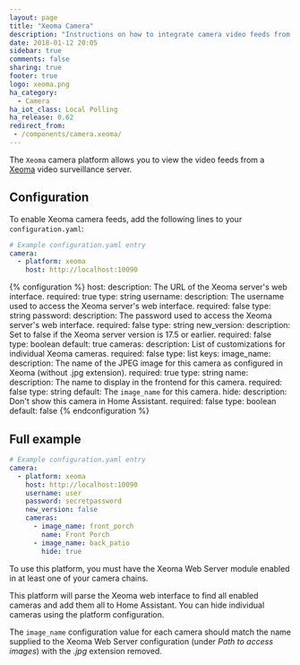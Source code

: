 ```yaml
---
layout: page
title: "Xeoma Camera"
description: "Instructions on how to integrate camera video feeds from a Xeoma server in Home Assistant"
date: 2018-01-12 20:05
sidebar: true
comments: false
sharing: true
footer: true
logo: xeoma.png
ha_category:
  - Camera
ha_iot_class: Local Polling
ha_release: 0.62
redirect_from:
 - /components/camera.xeoma/
---
```


The `Xeoma` camera platform allows you to view the video feeds from a [Xeoma](http://felenasoft.com/xeoma) video surveillance server.

## Configuration

To enable Xeoma camera feeds, add the following lines to your `configuration.yaml`:

```yaml
# Example configuration.yaml entry
camera:
  - platform: xeoma
    host: http://localhost:10090
```

{% configuration %}
host:
  description: The URL of the Xeoma server's web interface.
  required: true
  type: string
username:
  description: The username used to access the Xeoma server's web interface.
  required: false
  type: string
password:
  description: The password used to access the Xeoma server's web interface.
  required: false
  type: string
new_version:
  description: Set to false if the Xeoma server version is 17.5 or earlier.
  required: false
  type: boolean
  default: true
cameras:
  description: List of customizations for individual Xeoma cameras.
  required: false
  type: list
  keys:
    image_name:
      description: The name of the JPEG image for this camera as configured in Xeoma (without .jpg extension).
      required: true
      type: string
    name:
      description: The name to display in the frontend for this camera.
      required: false
      type: string
      default: The `image_name` for this camera.
    hide:
      description: Don't show this camera in Home Assistant.
      required: false
      type: boolean
      default: false
{% endconfiguration %}

## Full example

```yaml
# Example configuration.yaml entry
camera:
  - platform: xeoma
    host: http://localhost:10090
    username: user
    password: secretpassword
    new_version: false
    cameras:
      - image_name: front_porch
        name: Front Porch
      - image_name: back_patio
        hide: true
```

To use this platform, you must have the Xeoma Web Server module enabled in at least one of your camera chains.

This platform will parse the Xeoma web interface to find all enabled cameras and add them all to Home Assistant. You can hide individual cameras using the platform configuration.

The `image_name` configuration value for each camera should match the name supplied to the Xeoma Web Server configuration (under _Path to access images_) with the _.jpg_ extension removed.
